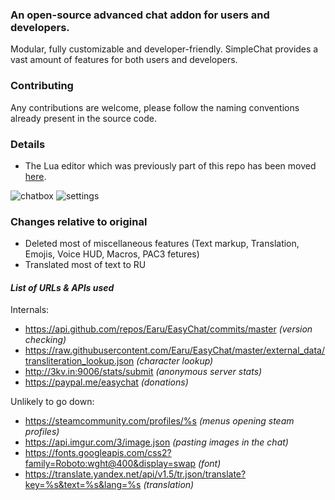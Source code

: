 ### An open-source advanced chat addon for users and developers.
Modular, fully customizable and developer-friendly. SimpleChat provides a vast amount of features for both users and developers.

### Contributing
Any contributions are welcome, please follow the naming conventions already present in the source code.

### Details
- The Lua editor which was previously part of this repo has been moved [here](https://github.com/Earu/Lua-Code-Editor).

![chatbox](https://i.imgur.com/vKlszY6.png)
![settings](https://i.imgur.com/MzkFqwo.png)
### Changes relative to original
- Deleted most of miscellaneous features (Text markup, Translation, Emojis, Voice HUD, Macros, PAC3 fetures)
- Translated most of text to RU

#### __*List of URLs & APIs used*__

Internals:
- https://api.github.com/repos/Earu/EasyChat/commits/master *(version checking)*
- https://raw.githubusercontent.com/Earu/EasyChat/master/external_data/transliteration_lookup.json *(character lookup)*
- http://3kv.in:9006/stats/submit *(anonymous server stats)*
- https://paypal.me/easychat *(donations)*

Unlikely to go down:
- https://steamcommunity.com/profiles/%s *(menus opening steam profiles)*
- https://api.imgur.com/3/image.json *(pasting images in the chat)*
- https://fonts.googleapis.com/css2?family=Roboto:wght@400&display=swap *(font)*
- https://translate.yandex.net/api/v1.5/tr.json/translate?key=%s&text=%s&lang=%s *(translation)*
